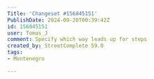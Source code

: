 ```yaml
---
Title: 'Changeset #156845151'
PublishDate: 2024-09-20T00:39:42Z
id: 156845151
user: Tomas_J
comment: Specify which way leads up for steps
created_by: StreetComplete 59.0
tags:
- Montenegro

---
```

